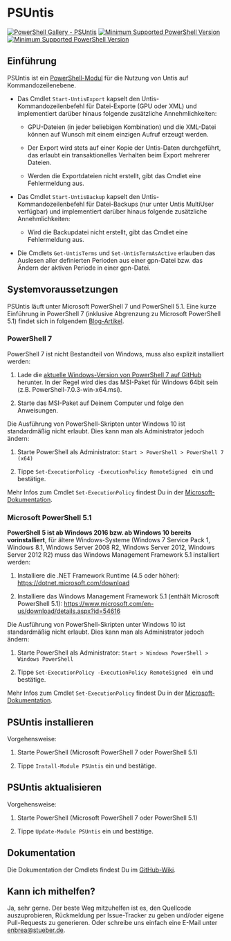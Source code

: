 # PSUntis

[![PowerShell Gallery - PSUntis](https://img.shields.io/badge/PowerShell%20Gallery-PsUntis-blue.svg)](https://www.powershellgallery.com/packages/PsUntis)
[![Minimum Supported PowerShell Version](https://img.shields.io/badge/PowerShell-7-blue.svg)](https://github.com/enbrea/psuntis)
[![Minimum Supported PowerShell Version](https://img.shields.io/badge/PowerShell-5.1-blue.svg)](https://github.com/enbrea/psuntis)

## Einführung

PSUntis ist ein [PowerShell-Modul](https://www.powershellgallery.com/packages/PsUntis) für die Nutzung von Untis auf Kommandozeilenebene. 

+ Das Cmdlet `Start-UntisExport` kapselt den Untis-Kommandozeilenbefehl für Datei-Exporte (GPU oder XML) und implementiert darüber hinaus folgende zusätzliche Annehmlichkeiten:

	+ GPU-Dateien (in jeder beliebigen Kombination) und die XML-Datei können auf Wunsch mit einem einzigen Aufruf erzeugt werden. 
	
	+ Der Export wird stets auf einer Kopie der Untis-Daten durchgeführt, das erlaubt ein transaktionelles Verhalten beim Export mehrerer Dateien.
	
	+ Werden die Exportdateien nicht erstellt, gibt das Cmdlet eine Fehlermeldung aus.

+ Das Cmdlet `Start-UntisBackup` kapselt den Untis-Kommandozeilenbefehl für Datei-Backups (nur unter Untis MultiUser verfügbar) und implementiert darüber hinaus folgende zusätzliche Annehmlichkeiten:

	+ Wird die Backupdatei nicht erstellt, gibt das Cmdlet eine Fehlermeldung aus.

+ Die Cmdlets `Get-UntisTerms` und `Set-UntisTermAsActive` erlauben das Auslesen aller definierten Perioden aus einer gpn-Datei bzw. das Ändern der aktiven Periode in einer gpn-Datei.

## Systemvoraussetzungen

PSUntis läuft unter Microsoft PowerShell 7 und PowerShell 5.1. Eine kurze Einführung in PowerShell 7 (inklusive Abgrenzung zu Microsoft PowerShell 5.1) findet sich in folgendem [Blog-Artikel](https://blog.stueber.de/posts/powershell7-unter-windows-10/).

### PowerShell 7

PowerShell 7 ist nicht Bestandteil von Windows, muss also explizit installiert werden:

1. Lade die [aktuelle Windows-Version von PowerShell 7 auf GitHub](https://github.com/PowerShell/PowerShell/releases) herunter. In der Regel wird dies das MSI-Paket für Windows 64bit sein (z.B. PowerShell-7.0.3-win-x64.msi).

2. Starte das MSI-Paket auf Deinem Computer und folge den Anweisungen.

Die Ausführung von PowerShell-Skripten unter Windows 10 ist standardmäßig nicht erlaubt. Dies kann man als Administrator jedoch ändern:

1. Starte PowerShell als Administrator: `Start > PowerShell > PowerShell 7 (x64)`

2. Tippe `Set-ExecutionPolicy -ExecutionPolicy RemoteSigned ` ein und bestätige.

Mehr Infos zum Cmdlet `Set-ExecutionPolicy` findest Du in der [Microsoft-Dokumentation](https://docs.microsoft.com/en-us/powershell/module/microsoft.powershell.security/set-executionpolicy?view=powershell-6).

### Microsoft PowerShell 5.1

**PowerShell 5 ist ab Windows 2016 bzw. ab Windows 10 bereits vorinstalliert**, für ältere Windows-Systeme (Windows 7 Service Pack 1, Windows 8.1, Windows Server 2008 R2, Windows Server 2012, Windows Server 2012 R2) muss das Windows Management Framework 5.1 installiert werden:

1. Installiere die .NET Framework Runtime (4.5 oder höher): https://dotnet.microsoft.com/download

2. Installiere das Windows Management Framework 5.1 (enthält Microsoft PowerShell 5.1): https://www.microsoft.com/en-us/download/details.aspx?id=54616

Die Ausführung von PowerShell-Skripten unter Windows 10 ist standardmäßig nicht erlaubt. Dies kann man als Administrator jedoch ändern:

1. Starte PowerShell als Administrator: `Start > Windows PowerShell > Windows PowerShell`

2. Tippe `Set-ExecutionPolicy -ExecutionPolicy RemoteSigned ` ein und bestätige.

Mehr Infos zum Cmdlet `Set-ExecutionPolicy` findest Du in der [Microsoft-Dokumentation](https://docs.microsoft.com/en-us/powershell/module/microsoft.powershell.security/set-executionpolicy?view=powershell-5.1).

## PSUntis installieren

Vorgehensweise:

1. Starte PowerShell (Microsoft PowerShell 7 oder PowerShell 5.1)

2. Tippe `Install-Module PSUntis` ein und bestätige.

## PSUntis aktualisieren

Vorgehensweise:

1. Starte PowerShell (Microsoft PowerShell 7 oder PowerShell 5.1)

2. Tippe `Update-Module PSUntis` ein und bestätige.

## Dokumentation

Die Dokumentation der Cmdlets findest Du im [GitHub-Wiki](https://github.com/enbrea/psuntis/wiki).

## Kann ich mithelfen?

Ja, sehr gerne. Der beste Weg mitzuhelfen ist es, den Quellcode auszuprobieren, Rückmeldung per Issue-Tracker zu geben und/oder eigene Pull-Requests zu generieren. Oder schreibe uns einfach eine E-Mail unter enbrea@stueber.de.
